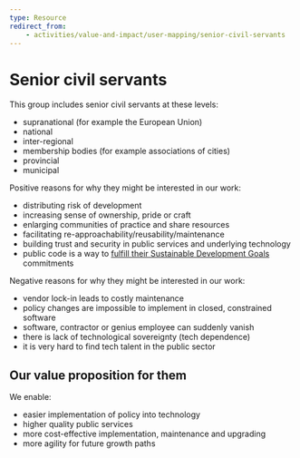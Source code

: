 ```yaml
---
type: Resource
redirect_from:
    - activities/value-and-impact/user-mapping/senior-civil-servants
---
```


# Senior civil servants

This group includes senior civil servants at these levels:

* supranational (for example the European Union)
* national
* inter-regional
* membership bodies (for example associations of cities)
* provincial
* municipal

Positive reasons for why they might be interested in our work:

* distributing risk of development
* increasing sense of ownership, pride or craft
* enlarging communities of practice and share resources
* facilitating re-approachability/reusability/maintenance
* building trust and security in public services and underlying technology
* public code is a way to [fulfill their Sustainable Development Goals](../../organization/sustainable-development-goals.md) commitments

Negative reasons for why they might be interested in our work:

* vendor lock-in leads to costly maintenance
* policy changes are impossible to implement in closed, constrained software
* software, contractor or genius employee can suddenly vanish
* there is lack of technological sovereignty (tech dependence)
* it is very hard to find tech talent in the public sector

## Our value proposition for them

We enable:

* easier implementation of policy into technology
* higher quality public services
* more cost-effective implementation, maintenance and upgrading
* more agility for future growth paths
